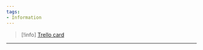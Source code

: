 ```yaml
---
tags:
- Information
---
```




> [!info] [Trello card](https://trello.com/c/LmeX4NfU/169-%D1%80%D1%83%D1%81%D1%81%D0%BA%D0%B0%D1%8F-%D0%B2%D0%B5%D1%80%D1%81%D0%B8%D1%8F-%D0%B3%D0%B0%D0%B9%D0%B4%D0%B0-%D1%82%D1%83%D1%82-russian-version-of-guide-linked-here)

---

